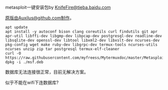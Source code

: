 metasploit一键安装包by KnifeFire@tieba.baidu.com

原版由Auxilus@github.com制作。

```shell
apt update
apt install -y autoconf bison clang coreutils curl findutils git apr apr-util libffi-dev libgmp-dev libpcap-dev postgresql-dev readline-dev libsqlite-dev openssl-dev libtool libxml2-dev libxslt-dev ncurses-dev pkg-config wget make ruby-dev libgrpc-dev termux-tools ncurses-utils ncurses unzip zip tar postgresql termux-elf-cleaner
curl -O https://raw.githubusercontent.com/myfreess/Mytermuxdoc/master/Metasploit/msf.deb
dpkg -i ./msf.deb
```

数据库无法连接很正常，目前无解决方案。

似乎不能在wifi下连数据库?

